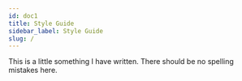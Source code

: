 ```yaml
---
id: doc1
title: Style Guide
sidebar_label: Style Guide
slug: /
---
```


This is a little something I have written. There should be no spelling mistakes here.